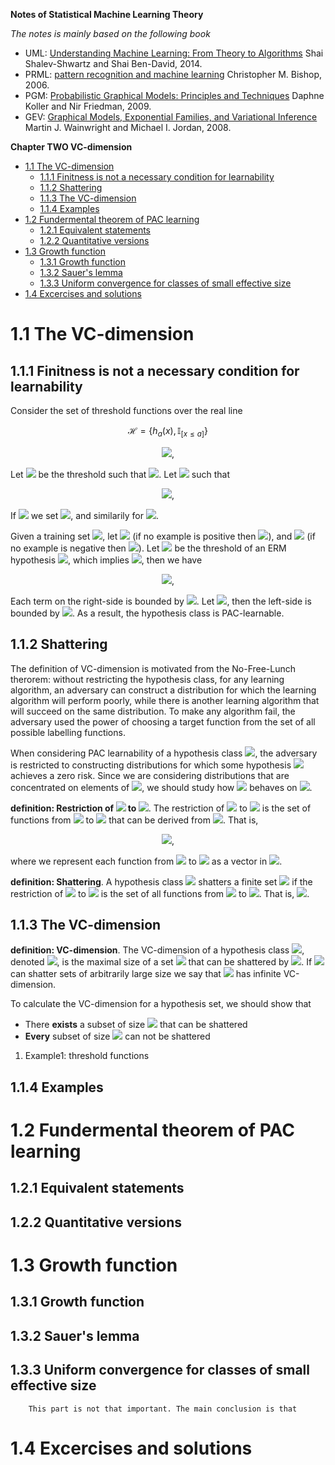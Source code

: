 **Notes of Statistical Machine Learning Theory**

*The notes is mainly based on the following book*

- UML: [Understanding Machine Learning: From Theory to Algorithms](https://www.cs.huji.ac.il/~shais/UnderstandingMachineLearning/understanding-machine-learning-theory-algorithms.pdf)  Shai Shalev-Shwartz and Shai Ben-David, 2014.
- PRML: [pattern recognition and machine learning](http://users.isr.ist.utl.pt/~wurmd/Livros/school/Bishop%20-%20Pattern%20Recognition%20And%20Machine%20Learning%20-%20Springer%20%202006.pdf) Christopher M. Bishop, 2006.
- PGM: [Probabilistic Graphical Models: Principles and Techniques](https://mitpress.mit.edu/books/probabilistic-graphical-models) Daphne Koller and Nir Friedman, 2009.
- GEV: [Graphical Models, Exponential Families, and Variational Inference](https://people.eecs.berkeley.edu/~wainwrig/Papers/WaiJor08_FTML.pdf) Martin J. Wainwright and Michael I. Jordan, 2008.

**Chapter TWO VC-dimension**


- [1.1 The VC-dimension](#11-the-vc-dimension)
  - [1.1.1 Finitness is not a necessary condition for learnability](#111-finitness-is-not-a-necessary-condition-for-learnability)
  - [1.1.2 Shattering](#112-shattering)
  - [1.1.3 The VC-dimension](#113-the-vc-dimension)
  - [1.1.4 Examples](#114-examples)
- [1.2 Fundermental theorem of PAC learning](#12-fundermental-theorem-of-pac-learning)
  - [1.2.1 Equivalent statements](#121-equivalent-statements)
  - [1.2.2 Quantitative versions](#122-quantitative-versions)
- [1.3 Growth function](#13-growth-function)
  - [1.3.1 Growth function](#131-growth-function)
  - [1.3.2 Sauer's lemma](#132-sauers-lemma)
  - [1.3.3 Uniform convergence for classes of small effective size](#133-uniform-convergence-for-classes-of-small-effective-size)
- [1.4 Excercises and solutions](#14-excercises-and-solutions)

# 1.1 The VC-dimension

## 1.1.1 Finitness is not a necessary condition for learnability

Consider the set of threshold functions over the real line

$$\mathcal{H}=\{h_a(x),\mathbb{I}_{[x\leq a]}\}$$

<div align=center>
<img src=http://latex.codecogs.com/gif.latex?\mathcal{H}%3D\{h_a(x)%3D\mathbb{I}_{[x\leq%20a]},a\in\mathbb{R}\}>,
</div align=center>

Let <img src=http://latex.codecogs.com/gif.latex?a^*> be the threshold such that <img src=http://latex.codecogs.com/gif.latex?L_\mathcal{D}(h^*)%3D0>. Let <img src=http://latex.codecogs.com/gif.latex?a_0%3Ca^*%3Ca_1> such that

<div align=center>
<img src=http://latex.codecogs.com/gif.latex?\mathop{\mathbb{P}}\limits_{x\sim\mathcal{D}_x}[x\in(a_0,a^*)]%3D\mathop{\mathbb{P}}\limits_{x\sim\mathcal{D}_x}[x\in(a^*,a_1)]%3D\epsilon>,
</div align=center>

If <img src=http://latex.codecogs.com/gif.latex?\mathcal{D}_x(-\infty,a^*)\leq\epsilon> we set <img src=http://latex.codecogs.com/gif.latex?a_0%3D-\infty>, and similarily for <img src=http://latex.codecogs.com/gif.latex?a_1>.

Given a training set <img src=http://latex.codecogs.com/gif.latex?S>, let <img src=http://latex.codecogs.com/gif.latex?b_0%3D\max\{x:(x,1)\in%20S\}> (if no example is positive then <img src=http://latex.codecogs.com/gif.latex?b_0%3D-\infty>), and <img src=http://latex.codecogs.com/gif.latex?b_1%3D\min\{x:(x,0)\in%20S\}> (if no example is negative then <img src=http://latex.codecogs.com/gif.latex?b_1%3D\infty>). Let <img src=http://latex.codecogs.com/gif.latex?b_S> be the threshold of an ERM hypothesis <img src=http://latex.codecogs.com/gif.latex?h_S>, which implies <img src=http://latex.codecogs.com/gif.latex?b_S\in(b_0,b_1)>, then we have

<div align=center>
<img src=http://latex.codecogs.com/gif.latex?\mathop{\mathbb{P}}\limits_{S\sim\mathcal{D}^m}[L_\mathcal{D}(h_S)%3C\epsilon]\leq\mathop{\mathbb{P}}\limits_{S\sim\mathcal{D}^m}[b_0%3Ca_0]+\mathop{\mathbb{P}}\limits_{S\sim\mathcal{D}^m}[b_1%3Ea_1]>,
</div align=center>

Each term on the right-side is bounded by <img src=http://latex.codecogs.com/gif.latex?(1-\epsilon)^m\leq%20e^{-\epsilon%20m}>. Let <img src=http://latex.codecogs.com/gif.latex?m%3E\log(2/\delta)/\epsilon>, then the left-side is bounded by <img src=http://latex.codecogs.com/gif.latex?\delta>. As a result, the hypothesis class is PAC-learnable.

## 1.1.2 Shattering

The definition of VC-dimension is motivated from the No-Free-Lunch therorem: without restricting the hypothesis class, for any learning algorithm, an adversary can construct a distribution for which the learning algorithm will perform poorly, while there is another learning algorithm that will succeed on the same distribution. To make any algorithm fail, the adversary used the power of choosing a target function from the set of all possible labelling functions.

When considering PAC learnability of a hypothesis class <img src=http://latex.codecogs.com/gif.latex?\mathcal{H}>, the adversary is restricted to constructing distributions for which some hypothesis <img src=http://latex.codecogs.com/gif.latex?h\in\mathcal{H}> achieves a zero risk. Since we are considering distributions that are concentrated on elements of <img src=http://latex.codecogs.com/gif.latex?C>, we should study how <img src=http://latex.codecogs.com/gif.latex?h\in\mathcal{H}> behaves on <img src=http://latex.codecogs.com/gif.latex?C>.

**definition: Restriction of <img src=http://latex.codecogs.com/gif.latex?\mathcal{H}> to <img src=http://latex.codecogs.com/gif.latex?C>**. The restriction of <img src=http://latex.codecogs.com/gif.latex?\mathcal{H}> to <img src=http://latex.codecogs.com/gif.latex?C> is the set of functions from <img src=http://latex.codecogs.com/gif.latex?C> to <img src=http://latex.codecogs.com/gif.latex?\{0,1\}> that can be derived from <img src=http://latex.codecogs.com/gif.latex?\mathcal{H}>. That is,

<div align=center>
<img src=http://latex.codecogs.com/gif.latex?\mathcal{H}_C%3D\{(h(c_1),\cdots,h(c_m):h\in\mathcal{H}\}>,
</div align=center>

where we represent each function from <img src=http://latex.codecogs.com/gif.latex?C> to <img src=http://latex.codecogs.com/gif.latex?\{0,1\}> as a vector in <img src=http://latex.codecogs.com/gif.latex?\{0,1\}^{|C|}>.

**definition: Shattering**. A hypothesis class <img src=http://latex.codecogs.com/gif.latex?\mathcal{H}> shatters a finite set <img src=http://latex.codecogs.com/gif.latex?C\in\mathcal{X}> if the restriction of <img src=http://latex.codecogs.com/gif.latex?\mathcal{H}> to <img src=http://latex.codecogs.com/gif.latex?C> is the set of all functions from <img src=http://latex.codecogs.com/gif.latex?C> to <img src=http://latex.codecogs.com/gif.latex?\{0,1\}>. That is, <img src=http://latex.codecogs.com/gif.latex?|\mathcal{H}_C|%3D2^{|C|}>.

## 1.1.3 The VC-dimension

**definition: VC-dimension**. The VC-dimension of a hypothesis class <img src=http://latex.codecogs.com/gif.latex?\mathcal{H}>, denoted <img src=http://latex.codecogs.com/gif.latex?\text{VCdim}(\mathcal{H})>, is the maximal size of a set <img src=http://latex.codecogs.com/gif.latex?C\subset\mathcal{X}> that can be shattered by <img src=http://latex.codecogs.com/gif.latex?\mathcal{H}>. If <img src=http://latex.codecogs.com/gif.latex?\mathcal{H}> can shatter sets of arbitrarily large size we say that <img src=http://latex.codecogs.com/gif.latex?\mathcal{H}> has infinite VC-dimension.

To calculate the VC-dimension for a hypothesis set, we should show that

  - There **exists** a subset of size <img src=http://latex.codecogs.com/gif.latex?d> that can be shattered
  - **Every** subset of size <img src=http://latex.codecogs.com/gif.latex?d+1> can not be shattered

1. Example1: threshold functions

## 1.1.4 Examples

# 1.2 Fundermental theorem of PAC learning

## 1.2.1 Equivalent statements

## 1.2.2 Quantitative versions

# 1.3 Growth function

## 1.3.1 Growth function

## 1.3.2 Sauer's lemma

## 1.3.3 Uniform convergence for classes of small effective size

        This part is not that important. The main conclusion is that 

# 1.4 Excercises and solutions